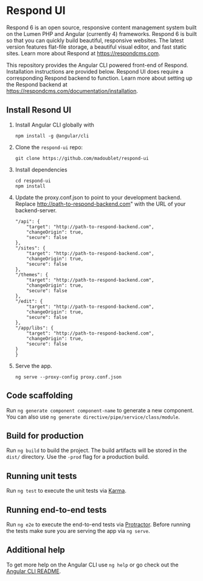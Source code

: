 # Respond UI

Respond 6 is an open source, responsive content management system built on the Lumen PHP and Angular (currently 4) frameworks. Respond 6 is built so that you can quickly build beautiful, responsive websites. The latest version features flat-file storage, a beautiful visual editor, and fast static sites. Learn more about Respond at https://respondcms.com.  

This repository provides the Angular CLI powered front-end of Respond.  Installation instructions are provided below.  Respond UI does require a corresponding Respond backend to function.  Learn more about setting up the Respond backend at https://respondcms.com/documentation/installation.

## Install Resond UI

1. Install Angular CLI globally with 
    ```
    npm install -g @angular/cli
    ```

2. Clone the `respond-ui` repo:
    ```
    git clone https://github.com/madoublet/respond-ui
    ```

3. Install dependencies
    ```
    cd respond-ui
    npm install
    ```

4. Update the proxy.conf.json to point to your development backend. Replace http://path-to-respond-backend.com" with the URL of your backend-server.
    ```
    "/api": {
        "target": "http://path-to-respond-backend.com",
        "changeOrigin": true,
        "secure": false
    },
    "/sites": {
        "target": "http://path-to-respond-backend.com",
        "changeOrigin": true,
        "secure": false
    },
    "/themes": {
        "target": "http://path-to-respond-backend.com",
        "changeOrigin": true,
        "secure": false
    },
    "/edit": {
        "target": "http://path-to-respond-backend.com",
        "changeOrigin": true,
        "secure": false
    },
    "/app/libs": {
        "target": "http://path-to-respond-backend.com",
        "changeOrigin": true,
        "secure": false
    }
    }
    ```

5. Serve the app.
    ```
    ng serve --proxy-config proxy.conf.json
    ```

## Code scaffolding

Run `ng generate component component-name` to generate a new component. You can also use `ng generate directive/pipe/service/class/module`.

## Build for production

Run `ng build` to build the project. The build artifacts will be stored in the `dist/` directory. Use the `-prod` flag for a production build.

## Running unit tests

Run `ng test` to execute the unit tests via [Karma](https://karma-runner.github.io).

## Running end-to-end tests

Run `ng e2e` to execute the end-to-end tests via [Protractor](http://www.protractortest.org/).
Before running the tests make sure you are serving the app via `ng serve`.

## Additional help

To get more help on the Angular CLI use `ng help` or go check out the [Angular CLI README](https://github.com/angular/angular-cli/blob/master/README.md).
